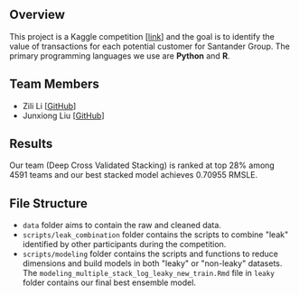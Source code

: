 ## Overview
This project is a Kaggle competition [[link](https://www.kaggle.com/c/santander-value-prediction-challenge)] and the goal is to identify the value of transactions for each potential customer for Santander Group. The primary programming languages we use are **Python** and **R**.

## Team Members
* Zili Li [[GitHub](https://github.com/lzl1103)]
* Junxiong Liu [[GitHub](https://github.com/junxiongliu)]

## Results
Our team (Deep Cross Validated Stacking) is ranked at top 28% among 4591 teams and our best stacked model achieves 0.70955 RMSLE.

## File Structure
* `data` folder aims to contain the raw and cleaned data.
* `scripts/leak_combination` folder contains the scripts to combine "leak" identified by other participants during the competition.
* `scripts/modeling` folder contains the scripts and functions to reduce dimensions and build models in both "leaky" or "non-leaky" datasets. The `modeling_multiple_stack_log_leaky_new_train.Rmd` file in `leaky` folder contains our final best ensemble model.

